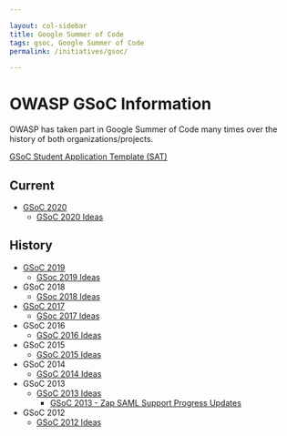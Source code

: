 ```yaml
---

layout: col-sidebar
title: Google Summer of Code
tags: gsoc, Google Summer of Code
permalink: /initiatives/gsoc/

---
```


# OWASP GSoC Information

OWASP has taken part in Google Summer of Code many times over the history of both organizations/projects.

[GSoC Student Application Template (SAT)](gsoc_sat)

## Current
- [GSoC 2020](gsoc2020)
  - [GSoC 2020 Ideas](gsoc2020ideas)

## History

- [GSoC 2019](gsoc2019)
  - [GSoc 2019 Ideas](gsoc2019ideas)
- GSoC 2018
  - [GSoc 2018 Ideas](gsoc2018ideas)
- [GSoC 2017](gsoc/gsoc2017)
  - [GSoc 2017 Ideas](gsoc2017ideas)
- GSoC 2016
  - [GSoC 2016 Ideas](gsoc2016ideas)
- GSoC 2015
  - [GSoC 2015 Ideas](gsoc2015ideas)
- GSoC 2014
  - [GSoC 2014 Ideas](gsoc2014ideas)
- GSoC 2013
  - [GSoC 2013 Ideas](gsoc2013ideas)
    - [GSoC 2013 - Zap SAML Support Progress Updates](gsoc2013zapsaml)
- GSoC 2012
  - [GSoC 2012 Ideas](gsoc2012ideas)
